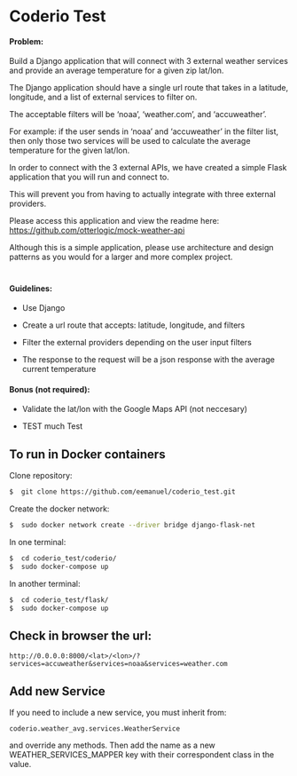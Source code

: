 # Coderio Test


#### Problem:

Build a Django application that will connect with 3 external
weather services and provide an average temperature for a given zip lat/lon.

The Django application should have a single url route that takes
in a latitude, longitude, and a list of external services to filter on.

The acceptable filters will be ‘noaa’, ‘weather.com’, and ‘accuweather’.

For example: if the user sends in ‘noaa’ and ‘accuweather’ in the filter list,
then only those two services will be used to calculate the average temperature
for the given lat/lon.

In order to connect with the 3 external APIs, we have created
a simple Flask application that you will run and connect to.

This will prevent you from having to actually integrate
with three external providers.

Please access this application and view the readme here:
https://github.com/otterlogic/mock-weather-api

Although this is a simple application,
please use architecture and design patterns
as you would for a larger and more complex project.
#


#### Guidelines:

* Use Django

* Create a url route that accepts: latitude, longitude, and filters

* Filter the external providers depending on the user input filters

* The response to the request will be a json response
with the average current temperature


#### Bonus (not required):

* Validate the lat/lon with the Google Maps API (not neccesary)

* TEST much Test




## To run in Docker containers

Clone repository:
 
```sh
$  git clone https://github.com/eemanuel/coderio_test.git
```

Create the docker network:

```sh
$  sudo docker network create --driver bridge django-flask-net
```

In one terminal:

```sh
$  cd coderio_test/coderio/
$  sudo docker-compose up
```

In another terminal:

```sh
$  cd coderio_test/flask/
$  sudo docker-compose up
```

## Check in browser the url:

```
http://0.0.0.0:8000/<lat>/<lon>/?services=accuweather&services=noaa&services=weather.com
```

## Add new Service

If you need to include a new service, you must inherit from: 
```
coderio.weather_avg.services.WeatherService
```
and override any methods.
Then add the name as a new WEATHER_SERVICES_MAPPER key
with their correspondent class in the value.
